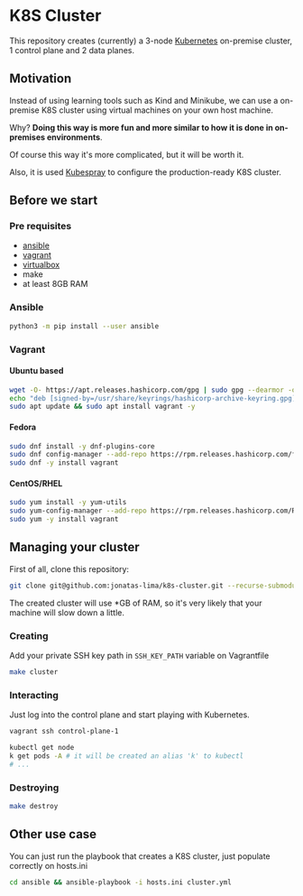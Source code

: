 # K8S Cluster

This repository creates (currently) a 3-node [Kubernetes](https://kubernetes.io/) on-premise cluster, 1 control plane and 2 data planes.

## Motivation

Instead of using learning tools such as Kind and Minikube, we can use a on-premise K8S cluster using virtual machines on your own host machine.

Why? **Doing this way is more fun and more similar to how it is done in on-premises environments**.

Of course this way it's more complicated, but it will be worth it.

Also, it is used [Kubespray](https://github.com/kubernetes-sigs/kubespray) to configure the production-ready K8S cluster.

## Before we start

### Pre requisites

* [ansible](https://www.ansible.com/)
* [vagrant](https://www.vagrantup.com/)
* [virtualbox](https://www.virtualbox.org/wiki/Downloads)
* make
* at least 8GB RAM

### Ansible

```sh
python3 -m pip install --user ansible
```

### Vagrant

#### Ubuntu based

```sh
wget -O- https://apt.releases.hashicorp.com/gpg | sudo gpg --dearmor -o /usr/share/keyrings/hashicorp-archive-keyring.gpg
echo "deb [signed-by=/usr/share/keyrings/hashicorp-archive-keyring.gpg] https://apt.releases.hashicorp.com $(lsb_release -cs) main" | sudo tee /etc/apt/sources.list.d/hashicorp.list
sudo apt update && sudo apt install vagrant -y
```

#### Fedora

```sh
sudo dnf install -y dnf-plugins-core
sudo dnf config-manager --add-repo https://rpm.releases.hashicorp.com/fedora/hashicorp.repo
sudo dnf -y install vagrant
```

#### CentOS/RHEL

```sh
sudo yum install -y yum-utils
sudo yum-config-manager --add-repo https://rpm.releases.hashicorp.com/RHEL/hashicorp.repo
sudo yum -y install vagrant
```

## Managing your cluster

First of all, clone this repository:

```sh
git clone git@github.com:jonatas-lima/k8s-cluster.git --recurse-submodules
```

The created cluster will use *GB of RAM, so it's very likely that your machine will slow down a little.

### Creating

Add your private SSH key path in `SSH_KEY_PATH` variable on Vagrantfile

```sh
make cluster
```

### Interacting

Just log into the control plane and start playing with Kubernetes.

```sh
vagrant ssh control-plane-1
```

```sh
kubectl get node
k get pods -A # it will be created an alias 'k' to kubectl
# ...
```

### Destroying

```sh
make destroy
```

## Other use case

You can just run the playbook that creates a K8S cluster, just populate correctly on hosts.ini

```sh
cd ansible && ansible-playbook -i hosts.ini cluster.yml
```
